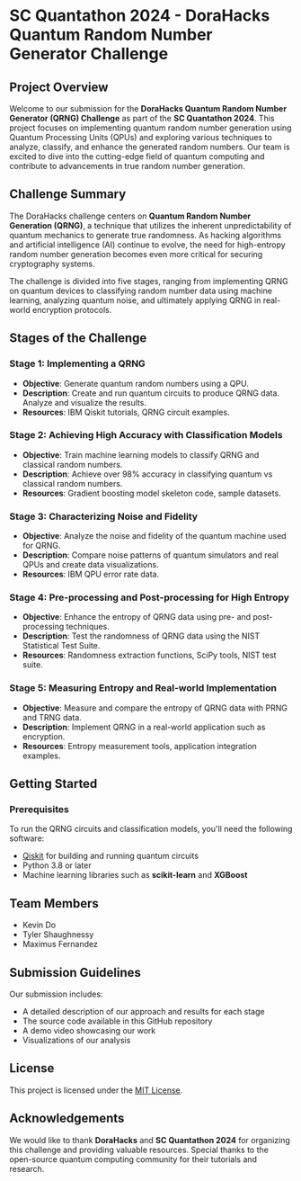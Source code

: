 # SC Quantathon 2024 - DoraHacks Quantum Random Number Generator Challenge

## Project Overview

Welcome to our submission for the **DoraHacks Quantum Random Number Generator (QRNG) Challenge** as part of the **SC Quantathon 2024**. This project focuses on implementing quantum random number generation using Quantum Processing Units (QPUs) and exploring various techniques to analyze, classify, and enhance the generated random numbers. Our team is excited to dive into the cutting-edge field of quantum computing and contribute to advancements in true random number generation.

## Challenge Summary

The DoraHacks challenge centers on **Quantum Random Number Generation (QRNG)**, a technique that utilizes the inherent unpredictability of quantum mechanics to generate true randomness. As hacking algorithms and artificial intelligence (AI) continue to evolve, the need for high-entropy random number generation becomes even more critical for securing cryptography systems.

The challenge is divided into five stages, ranging from implementing QRNG on quantum devices to classifying random number data using machine learning, analyzing quantum noise, and ultimately applying QRNG in real-world encryption protocols.

## Stages of the Challenge

### Stage 1: Implementing a QRNG
- **Objective**: Generate quantum random numbers using a QPU.
- **Description**: Create and run quantum circuits to produce QRNG data. Analyze and visualize the results.
- **Resources**: IBM Qiskit tutorials, QRNG circuit examples.

### Stage 2: Achieving High Accuracy with Classification Models
- **Objective**: Train machine learning models to classify QRNG and classical random numbers.
- **Description**: Achieve over 98% accuracy in classifying quantum vs classical random numbers.
- **Resources**: Gradient boosting model skeleton code, sample datasets.

### Stage 3: Characterizing Noise and Fidelity
- **Objective**: Analyze the noise and fidelity of the quantum machine used for QRNG.
- **Description**: Compare noise patterns of quantum simulators and real QPUs and create data visualizations.
- **Resources**: IBM QPU error rate data.

### Stage 4: Pre-processing and Post-processing for High Entropy
- **Objective**: Enhance the entropy of QRNG data using pre- and post-processing techniques.
- **Description**: Test the randomness of QRNG data using the NIST Statistical Test Suite.
- **Resources**: Randomness extraction functions, SciPy tools, NIST test suite.

### Stage 5: Measuring Entropy and Real-world Implementation
- **Objective**: Measure and compare the entropy of QRNG data with PRNG and TRNG data.
- **Description**: Implement QRNG in a real-world application such as encryption.
- **Resources**: Entropy measurement tools, application integration examples.

## Getting Started

### Prerequisites
To run the QRNG circuits and classification models, you'll need the following software:
- [Qiskit](https://qiskit.org/) for building and running quantum circuits
- Python 3.8 or later
- Machine learning libraries such as **scikit-learn** and **XGBoost**

## Team Members
- Kevin Do
- Tyler Shaughnessy
- Maximus Fernandez

## Submission Guidelines
Our submission includes:
- A detailed description of our approach and results for each stage
- The source code available in this GitHub repository
- A demo video showcasing our work
- Visualizations of our analysis

## License
This project is licensed under the [MIT License](LICENSE).

## Acknowledgements
We would like to thank **DoraHacks** and **SC Quantathon 2024** for organizing this challenge and providing valuable resources. Special thanks to the open-source quantum computing community for their tutorials and research.

